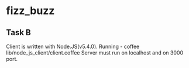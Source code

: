 # fizz_buzz

## Task B

Client is written with Node.JS(v5.4.0). 
Running - coffee lib/node_js_client/client.coffee
Server must run on localhost and on 3000 port.


